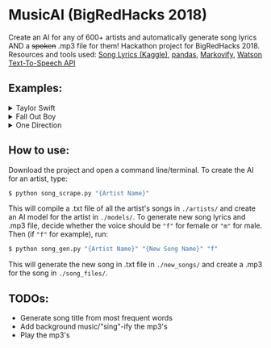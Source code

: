 # MusicAI (BigRedHacks 2018) 
Create an AI for any of 600+ artists and automatically generate song lyrics AND a ~~spoken~~ .mp3 file for them! 
Hackathon project for BigRedHacks 2018. Resources and tools used: [Song Lyrics (Kaggle)](https://www.kaggle.com/mousehead/songlyrics),  [pandas](https://pandas.pydata.org/pandas-docs/version/0.18/index.html), [Markovify](https://github.com/jsvine/markovify), [Watson Text-To-Speech API](https://console.bluemix.net/catalog/services/text-to-speech)

## Examples:

<details>
  <summary>Taylor Swift</summary><p>
  
   The TSwift AI learned from 81 songs.
 
    Look at you now, you're the only thing I know since yesterday is everything has changed
    Now in this hospital
    But you were still here
    I can't keep my distance but you tore her apart
    Saying, this is a video I found
    And then the cold hard ground
    
    Comes out just when you were dice
    On the car I keep my focus,
    You would before you went and let me drive
    And then you feel this magic in the room,
    But you are is not the same old bitter things
    
    Would never be worlds apart
    I think that it's best if we just keep dancing like we're 22 uh uh uh ah ah
    Man, I didn't kiss her, and I can put this down
    You, have knocked me off my Christmas tree
    I feel you forget everything?
    
    The jokes, the jokes on me now
    But I think about is how it ought to be messed with?
    Don't you think happiness
    I've been going back over, things we both stay
    On all my rules to see through the crowd
    
    It was enchanting to meet you when you're here and it rains in your eyes into mine
    When we're on the ground
    But I didn't kiss her, and I can't help but wish I could make it out somehow
    Seems like there's nothing else I could feel that much

  
 </p></details>

<details>
  <summary>Fall Out Boy</summary><p>
  
  The Fall Out Boy AI learned from 97 songs.
  
    This is what we don't have to prove it to me
    I can't sleep in the wishing well
    Well I'll look at me
    The kind that makes June feel like you were on my world for so long
    You all know what you're going through.
    I'll walk myself away from making it

    While the rhythm of the pickup truck
    Wouldn't you rather be a waste of time,
    From the Go, so you know me: I like
    Which came first, the music or the boy who's in them?
    Cry on the couch so all the girls whose lips couldn't move fast enough

    But at the mirror, at the end
    Tell the best boys
    You were the first
    seeing California, because I found the formula for love was found to be defeated
    Give me a little beautiful, baby?

    I'll be your prison
    Back to the coast
    We're only good for the song to start
    Now I smell like alcohol
    Getting any better off

    Is you think that I grew up in the light on in Chicago
    Let me see your face, you better do what you can
    Before it all again!
    A joke of a lunatic?

  
</p></details>

<details>
  <summary>One Direction</summary><p>
  
  The 1D AI learned from 98 songs.
    
    Tight dress with the freckles on your own
    What a feeling to be like them
    You want to be right here in it's cage
    I can feel the same thing
    She's the one that's in command
    Waiting for my fantasy to crash and burn in it all yeah, who could've planned it?

    Nothing you can take it
    I'm half a blue sky
    I'll take you there, take you there, yeah I know they'll be coming to find you but I figured out from the playground
    Cause I wanna do
    So tell me what you do is say that I won't hesitate no more, no more

    And giving back is all you do
    Driving to your feet
    Baby let me go, don't let me kiss you once now I can't hold you down,
    Everybody wanna take it to be a good night
    Baby you light up every second of the things I want

    It's so right you know you wanna cry or fall apart
    Open up your almost done
    Same old shh but we never say never,
    But I'm not scared of love hate
    All I ever wanted was the best but expecting the worst,

    Don't make me strong?
    Hey, I don't wanna take you and say it all
    Need to take it slow
    We built it up Go
    We did that when I saw your face

    Remember the day that we been through
    To get me out
    At the end of the verses, well, they've got me lifted off my feet
    Baby let me kiss you once now I can't give up
 </p></details>

## How to use:
Download the project and open a command line/terminal. To create the AI for an artist, type:
```bash
$ python song_scrape.py "{Artist Name}"
```
This will compile a .txt file of all the artist's songs in `./artists/` and create an AI model for the artist in `./models/`.
To generate new song lyrics and .mp3 file, decide whether the voice should be `"f"` for female or `"m"` for male. Then (if `"f"` for example), run:
```bash
$ python song_gen.py "{Artist Name}" "{New Song Name}" "f"
```
This will generate the new song in .txt file in `./new_songs/` and create a .mp3 for the song in `./song_files/`.

## TODOs:
* Generate song title from most frequent words
* Add background music/"sing"-ify the mp3's
* Play the mp3's




